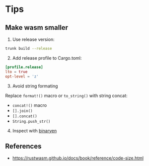 
# Tips

## Make wasm smaller

1. Use release version:
```bash
trunk build --release
```

2. Add release profile to Cargo.toml:
```toml
[profile.release]
lto = true
opt-level = 'z'
```

3. Avoid string formating

Replace `format!()` macro or `to_string()` with string concat:
- `concat!()` macro
- `[].join()`
- `[].concat()`
- `String.push_str()`


4. Inspect with [binaryen](https://github.com/WebAssembly/binaryen)


## References
- https://rustwasm.github.io/docs/book/reference/code-size.html
